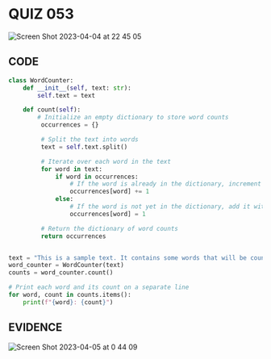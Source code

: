 # QUIZ 053
![Screen Shot 2023-04-04 at 22 45 05](https://user-images.githubusercontent.com/111819437/229812724-92c2aec8-d302-45c5-8b8f-8c542af159dd.png)


## CODE
```.py
class WordCounter:
    def __init__(self, text: str):
        self.text = text

    def count(self):
        # Initialize an empty dictionary to store word counts
         occurrences = {}

         # Split the text into words
         text = self.text.split()

         # Iterate over each word in the text
         for word in text:
             if word in occurrences:
                 # If the word is already in the dictionary, increment its count
                 occurrences[word] += 1
             else:
                 # If the word is not yet in the dictionary, add it with a count of 1
                 occurrences[word] = 1

         # Return the dictionary of word counts
         return occurrences


text = "This is a sample text. It contains some words that will be counted."
word_counter = WordCounter(text)
counts = word_counter.count()

# Print each word and its count on a separate line
for word, count in counts.items():
    print(f"{word}: {count}")
```
## EVIDENCE
![Screen Shot 2023-04-05 at 0 44 09](https://user-images.githubusercontent.com/111819437/229846153-7fb46677-149e-4eab-9f9c-b810ec0ad28b.png)



